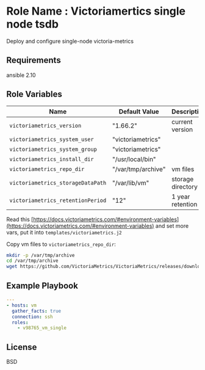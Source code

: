 Role Name : Victoriamertics single node tsdb
=========

Deploy and configure single-node victoria-metrics

Requirements
------------

ansible 2.10

Role Variables
--------------

Name | Default Value | Description
---|---|---
`victoriametrics_version` |  "1.66.2" | current version
`victoriametrics_system_user` | "victoriametrics" | 
`victoriametrics_system_group` | "victoriametrics" |
`victoriametrics_install_dir` | "/usr/local/bin" |
`victoriametrics_repo_dir` | "/var/tmp/archive" | vm files
`victoriametrics_storageDataPath` | "/var/lib/vm" | storage directory
`victoriametrics_retentionPeriod` | "12" | 1 year retention

Read this [https://docs.victoriametrics.com/#environment-variables](https://docs.victoriametrics.com/#environment-variables) аnd set more vars, put it into `templates/victoriametrics.j2`

Copy vm files to `victoriametrics_repo_dir`:
```sh
mkdir -p /var/tmp/archive
cd /var/tmp/archive
wget https://github.com/VictoriaMetrics/VictoriaMetrics/releases/download/v1.66.2/victoria-metrics-amd64-v1.66.2.tar.gz
```

Example Playbook
----------------

```yaml
---
- hosts: vm
  gather_facts: true
  connection: ssh
  roles:
    - v98765_vm_single
```

License
-------

BSD

